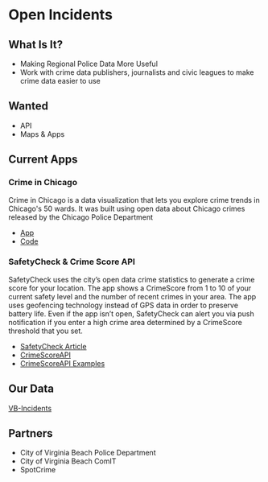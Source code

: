 # Open Incidents

## What Is It?

* Making Regional Police Data More Useful
* Work with crime data publishers, journalists and civic leagues to make crime data easier to use

## Wanted

* API
* Maps & Apps

## Current Apps

### Crime in Chicago

Crime in Chicago is a data visualization that lets you explore crime trends in Chicago's 50 wards. It was built using open data about Chicago crimes released by the Chicago Police Department

* [App](http://www.crimeinchicago.org/)
* [Code](https://github.com/open-city/crime-in-chicago)

### SafetyCheck & Crime Score API

SafetyCheck uses the city’s open data crime statistics to generate a crime score for your location. The app shows a CrimeScore from 1 to 10 of your current safety level and the number of recent crimes in your area. The app uses geofencing technology instead of GPS data in order to preserve battery life. Even if the app isn’t open, SafetyCheck can alert you via push notification if you enter a high crime area determined by a CrimeScore threshold that you set.

* [SafetyCheck Article](http://insiderlouisville.com/news/2013/08/08/safetycheck/)
* [CrimeScoreAPI](http://www.yourmapper.com/crimescore)
* [CrimeScoreAPI Examples](https://github.com/YourMapper/CrimeScoreAPI)

## Our Data

[VB-Incidents](https://github.com/c4hrva/vb-incidents)

## Partners
* City of Virginia Beach Police Department
* City of Virginia Beach ComIT
* SpotCrime
